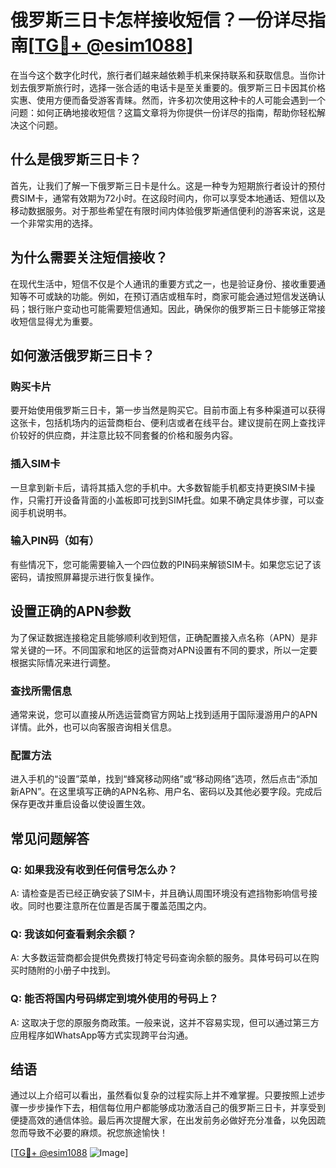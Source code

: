 # 俄罗斯三日卡怎样接收短信？一份详尽指南[[TG💪+ @esim1088](https://t.me/s/esim1088)]

在当今这个数字化时代，旅行者们越来越依赖手机来保持联系和获取信息。当你计划去俄罗斯旅行时，选择一张合适的电话卡是至关重要的。俄罗斯三日卡因其价格实惠、使用方便而备受游客青睐。然而，许多初次使用这种卡的人可能会遇到一个问题：如何正确地接收短信？这篇文章将为你提供一份详尽的指南，帮助你轻松解决这个问题。

## 什么是俄罗斯三日卡？

首先，让我们了解一下俄罗斯三日卡是什么。这是一种专为短期旅行者设计的预付费SIM卡，通常有效期为72小时。在这段时间内，你可以享受本地通话、短信以及移动数据服务。对于那些希望在有限时间内体验俄罗斯通信便利的游客来说，这是一个非常实用的选择。

## 为什么需要关注短信接收？

在现代生活中，短信不仅是个人通讯的重要方式之一，也是验证身份、接收重要通知等不可或缺的功能。例如，在预订酒店或租车时，商家可能会通过短信发送确认码；银行账户变动也可能需要短信通知。因此，确保你的俄罗斯三日卡能够正常接收短信显得尤为重要。

## 如何激活俄罗斯三日卡？

### 购买卡片

要开始使用俄罗斯三日卡，第一步当然是购买它。目前市面上有多种渠道可以获得这张卡，包括机场内的运营商柜台、便利店或者在线平台。建议提前在网上查找评价较好的供应商，并注意比较不同套餐的价格和服务内容。

### 插入SIM卡

一旦拿到新卡后，请将其插入您的手机中。大多数智能手机都支持更换SIM卡操作，只需打开设备背面的小盖板即可找到SIM托盘。如果不确定具体步骤，可以查阅手机说明书。

### 输入PIN码（如有）

有些情况下，您可能需要输入一个四位数的PIN码来解锁SIM卡。如果您忘记了该密码，请按照屏幕提示进行恢复操作。

## 设置正确的APN参数

为了保证数据连接稳定且能够顺利收到短信，正确配置接入点名称（APN）是非常关键的一环。不同国家和地区的运营商对APN设置有不同的要求，所以一定要根据实际情况来进行调整。

### 查找所需信息

通常来说，您可以直接从所选运营商官方网站上找到适用于国际漫游用户的APN详情。此外，也可以向客服咨询相关信息。

### 配置方法

进入手机的“设置”菜单，找到“蜂窝移动网络”或“移动网络”选项，然后点击“添加新APN”。在这里填写正确的APN名称、用户名、密码以及其他必要字段。完成后保存更改并重启设备以使设置生效。

## 常见问题解答

### Q: 如果我没有收到任何信号怎么办？
A: 请检查是否已经正确安装了SIM卡，并且确认周围环境没有遮挡物影响信号接收。同时也要注意所在位置是否属于覆盖范围之内。

### Q: 我该如何查看剩余余额？
A: 大多数运营商都会提供免费拨打特定号码查询余额的服务。具体号码可以在购买时随附的小册子中找到。

### Q: 能否将国内号码绑定到境外使用的号码上？
A: 这取决于您的原服务商政策。一般来说，这并不容易实现，但可以通过第三方应用程序如WhatsApp等方式实现跨平台沟通。

## 结语

通过以上介绍可以看出，虽然看似复杂的过程实际上并不难掌握。只要按照上述步骤一步步操作下去，相信每位用户都能够成功激活自己的俄罗斯三日卡，并享受到便捷高效的通信体验。最后再次提醒大家，在出发前务必做好充分准备，以免因疏忽而导致不必要的麻烦。祝您旅途愉快！

[[TG💪+ @esim1088](https://t.me/s/esim1088) ![Image](https://i.postimg.cc/4NQfJmqS/Snipaste-2025-05-13-00-14-12.png)]